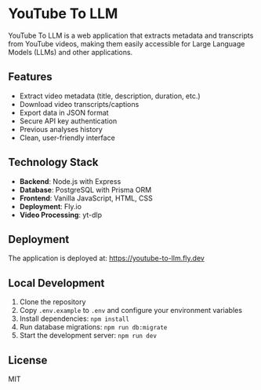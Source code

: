 # YouTube To LLM

YouTube To LLM is a web application that extracts metadata and transcripts from YouTube videos, making them easily accessible for Large Language Models (LLMs) and other applications.

## Features

- Extract video metadata (title, description, duration, etc.)
- Download video transcripts/captions
- Export data in JSON format
- Secure API key authentication
- Previous analyses history
- Clean, user-friendly interface

## Technology Stack

- **Backend**: Node.js with Express
- **Database**: PostgreSQL with Prisma ORM
- **Frontend**: Vanilla JavaScript, HTML, CSS
- **Deployment**: Fly.io
- **Video Processing**: yt-dlp

## Deployment

The application is deployed at: https://youtube-to-llm.fly.dev

## Local Development

1. Clone the repository
2. Copy `.env.example` to `.env` and configure your environment variables
3. Install dependencies: `npm install`
4. Run database migrations: `npm run db:migrate`
5. Start the development server: `npm run dev`

## License

MIT
